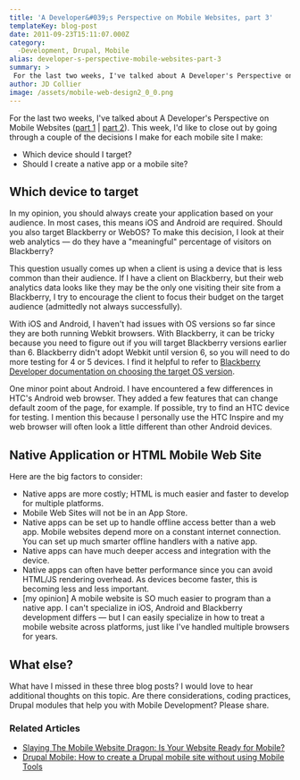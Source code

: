 ```yaml
---
title: 'A Developer&#039;s Perspective on Mobile Websites, part 3'
templateKey: blog-post
date: 2011-09-23T15:11:07.000Z
category: 
  -Development, Drupal, Mobile
alias: developer-s-perspective-mobile-websites-part-3
summary: > 
 For the last two weeks, I've talked about A Developer's Perspective on Mobile Websites (part 1 | part 2). This week, I'd like to close out by going through a couple of the decisions I make for each mobile site I make:
author: JD Collier
image: /assets/mobile-web-design2_0_0.png
---
```


For the last two weeks, I've talked about A Developer's Perspective on Mobile Websites ([part 1](/insights/developer-s-perspective-mobile-websites-part-1) | [part 2](/insights/developer-s-perspective-mobile-websites-part-2)). This week, I'd like to close out by going through a couple of the decisions I make for each mobile site I make:

*   Which device should I target?
*   Should I create a native app or a mobile site?

Which device to target
----------------------

In my opinion, you should always create your application based on your audience. In most cases, this means iOS and Android are required. Should you also target Blackberry or WebOS? To make this decision, I look at their web analytics — do they have a "meaningful" percentage of visitors on Blackberry?

This question usually comes up when a client is using a device that is less common than their audience. If I have a client on Blackberry, but their web analytics data looks like they may be the only one visiting their site from a Blackberry, I try to encourage the client to focus their budget on the target audience (admittedly not always successfully).

With iOS and Android, I haven't had issues with OS versions so far since they are both running Webkit browsers. With Blackberry, it can be tricky because you need to figure out if you will target Blackberry versions earlier than 6. Blackberry didn't adopt Webkit until version 6, so you will need to do more testing for 4 or 5 devices. I find it helpful to refer to [Blackberry Developer documentation on choosing the target OS version](http://developer.blackberry.com/devzone/appworld?).

One minor point about Android. I have encountered a few differences in HTC's Android web browser. They added a few features that can change default zoom of the page, for example. If possible, try to find an HTC device for testing. I mention this because I personally use the HTC Inspire and my web browser will often look a little different than other Android devices.

Native Application or HTML Mobile Web Site
------------------------------------------

Here are the big factors to consider:

*   Native apps are more costly; HTML is much easier and faster to develop for multiple platforms.
*   Mobile Web Sites will not be in an App Store.
*   Native apps can be set up to handle offline access better than a web app. Mobile websites depend more on a constant internet connection. You can set up much smarter offline handlers with a native app.
*   Native apps can have much deeper access and integration with the device.
*   Native apps can often have better performance since you can avoid HTML/JS rendering overhead. As devices become faster, this is becoming less and less important.
*   \[my opinion\] A mobile website is SO much easier to program than a native app. I can't specialize in iOS, Android and Blackberry development differs — but I can easily specialize in how to treat a mobile website across platforms, just like I've handled multiple browsers for years.

What else?
----------

What have I missed in these three blog posts? I would love to hear additional thoughts on this topic. Are there considerations, coding practices, Drupal modules that help you with Mobile Development? Please share.

### Related Articles

*   [Slaying The Mobile Website Dragon: Is Your Website Ready for Mobile?](/insights/slaying-mobile-website-dragon-your-website-ready-mobile)
*   [Drupal Mobile: How to create a Drupal mobile site without using Mobile Tools](/insights/drupal-mobile-how-create-drupal-mobile-site-without-using-mobile-tools)